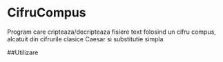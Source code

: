 # CifruCompus
Program care cripteaza/decripteaza fisiere text folosind un cifru compus, alcatuit din cifrurile clasice Caesar si substitutie simpla

##Utilizare
